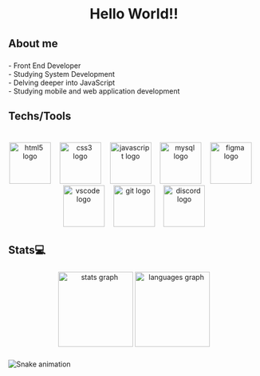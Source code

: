 <h1 align="center">Hello World!!</h1>

###

<h2 align="left">About me</h2>

###

<p align="left">- Front End  Developer<br>- Studying System Development<br>- Delving deeper into JavaScript<br>- Studying mobile and web application development</p>

###

<h2 align="left">Techs/Tools</h2>

###

<br clear="both">

<div align="center">
  <img src="https://skillicons.dev/icons?i=html" height="83" alt="html5 logo"  />
  <img width="10" />
  <img src="https://skillicons.dev/icons?i=css" height="83" alt="css3 logo"  />
  <img width="10" />
  <img src="https://skillicons.dev/icons?i=js" height="83" alt="javascript logo"  />
  <img width="10" />
  <img src="https://skillicons.dev/icons?i=mysql" height="83" alt="mysql logo"  />
  <img width="10" />
  <img src="https://skillicons.dev/icons?i=figma" height="83" alt="figma logo"  />
  <img width="10" />
  <img src="https://skillicons.dev/icons?i=vscode" height="83" alt="vscode logo"  />
  <img width="10" />
  <img src="https://skillicons.dev/icons?i=git" height="83" alt="git logo"  />
  <img width="10" />
  <img src="https://skillicons.dev/icons?i=discord" height="83" alt="discord logo"  />
</div>

###

<h2 align="left">Stats💻​</h2>

###

<div align="center">
  <img src="https://github-readme-stats.vercel.app/api?username=DevVitorlevi&hide_title=false&hide_rank=false&show_icons=true&include_all_commits=true&count_private=true&disable_animations=false&theme=midnight-purple&locale=en&hide_border=false&order=1" height="150" alt="stats graph"  />
  <img src="https://github-readme-stats.vercel.app/api/top-langs?username=DevVitorlevi&locale=en&hide_title=false&layout=compact&card_width=320&langs_count=5&theme=midnight-purple&hide_border=false&order=2" height="150" alt="languages graph"  />
</div>

###

<img src="https://raw.githubusercontent.com/DevVitorlevi/DevVitorlevi/output/snake.svg" alt="Snake animation" />

###
